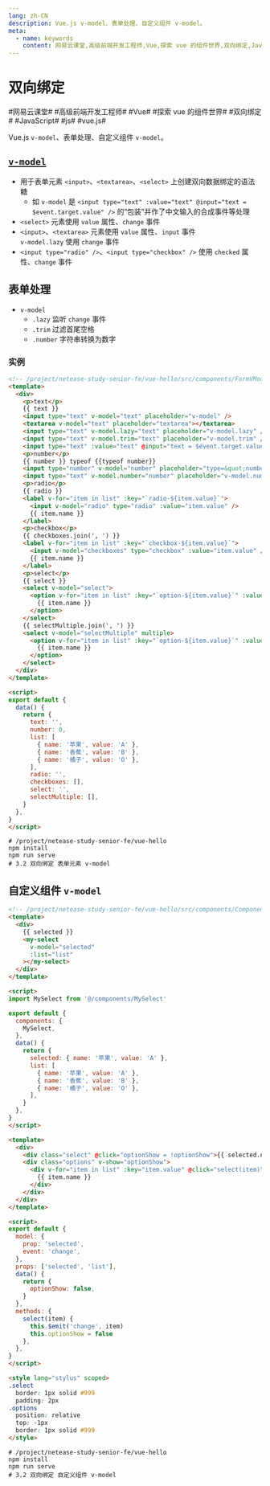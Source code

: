```yaml
---
lang: zh-CN
description: Vue.js v-model、表单处理、自定义组件 v-model。
meta:
  - name: keywords
    content: 网易云课堂,高级前端开发工程师,Vue,探索 vue 的组件世界,双向绑定,JavaScript,js,vue.js
---
```


# 双向绑定

\#网易云课堂#
\#高级前端开发工程师#
\#Vue#
\#探索 vue 的组件世界#
\#双向绑定#
\#JavaScript#
\#js#
\#vue.js#

Vue.js `v-model`、表单处理、自定义组件 `v-model`。

## [`v-model`](https://cn.vuejs.org/v2/api/#v-model)

* 用于表单元素 `<input>`、`<textarea>`、`<select>` 上创建双向数据绑定的语法糖
  * 如 `v-model` 是 `<input type="text" :value="text" @input="text = $event.target.value" />` 的“包装”并作了中文输入的合成事件等处理
* `<select>` 元素使用 `value` 属性、`change` 事件
* `<input>`、`<textarea>` 元素使用 `value` 属性、`input` 事件  
  `v-model.lazy` 使用 `change` 事件
* `<input type="radio" />`、`<input type="checkbox" />` 使用 `checked` 属性、`change` 事件

## 表单处理

* `v-model`
  * `.lazy` 监听 `change` 事件
  * `.trim` 过滤首尾空格
  * `.number` 字符串转换为数字

### 实例

```html
<!-- /project/netease-study-senior-fe/vue-hello/src/components/FormVModel.vue -->
<template>
  <div>
    <p>text</p>
    {{ text }}
    <input type="text" v-model="text" placeholder="v-model" />
    <textarea v-model="text" placeholder="textarea"></textarea>
    <input type="text" v-model.lazy="text" placeholder="v-model.lazy" />
    <input type="text" v-model.trim="text" placeholder="v-model.trim" />
    <input type="text" :value="text" @input="text = $event.target.value" placeholder=":value @input" />
    <p>number</p>
    {{ number }} typeof {{typeof number}}
    <input type="number" v-model="number" placeholder="type=&quot;number&quot;" />
    <input type="text" v-model.number="number" placeholder="v-model.number" />
    <p>radio</p>
    {{ radio }}
    <label v-for="item in list" :key="`radio-${item.value}`">
      <input v-model="radio" type="radio" :value="item.value" />
      {{ item.name }}
    </label>
    <p>checkbox</p>
    {{ checkboxes.join(', ') }}
    <label v-for="item in list" :key="`checkbox-${item.value}`">
      <input v-model="checkboxes" type="checkbox" :value="item.value" />
      {{ item.name }}
    </label>
    <p>select</p>
    {{ select }}
    <select v-model="select">
      <option v-for="item in list" :key="`option-${item.value}`" :value="item.value">
        {{ item.name }}
      </option>
    </select>
    {{ selectMultiple.join(', ') }}
    <select v-model="selectMultiple" multiple>
      <option v-for="item in list" :key="`option-${item.value}`" :value="item.value">
        {{ item.name }}
      </option>
    </select>
  </div>
</template>

<script>
export default {
  data() {
    return {
      text: '',
      number: 0,
      list: [
        { name: '苹果', value: 'A' },
        { name: '香蕉', value: 'B' },
        { name: '橘子', value: 'O' },
      ],
      radio: '',
      checkboxes: [],
      select: '',
      selectMultiple: [],
    }
  },
}
</script>
```

```shell
# /project/netease-study-senior-fe/vue-hello
npm install
npm run serve
# 3.2 双向绑定 表单元素 v-model
```

## 自定义组件 `v-model` <Badge text="2.2.0+"/>

```html
<!-- /project/netease-study-senior-fe/vue-hello/src/components/ComponentVModel.vue -->
<template>
  <div>
    {{ selected }}
    <my-select
      v-model="selected"
      :list="list"
    ></my-select>
  </div>
</template>

<script>
import MySelect from '@/components/MySelect'

export default {
  components: {
    MySelect,
  },
  data() {
    return {
      selected: { name: '苹果', value: 'A' },
      list: [
        { name: '苹果', value: 'A' },
        { name: '香蕉', value: 'B' },
        { name: '橘子', value: 'O' },
      ],
    }
  },
}
</script>
```

```html
<template>
  <div>
    <div class="select" @click="optionShow = !optionShow">{{ selected.name }}</div>
    <div class="options" v-show="optionShow">
      <div v-for="item in list" :key="item.value" @click="select(item)">
        {{ item.name }}
      </div>
    </div>
  </div>
</template>

<script>
export default {
  model: {
    prop: 'selected',
    event: 'change',
  },
  props: ['selected', 'list'],
  data() {
    return {
      optionShow: false,
    }
  },
  methods: {
    select(item) {
      this.$emit('change', item)
      this.optionShow = false
    },
  },
}
</script>

<style lang="stylus" scoped>
.select
  border: 1px solid #999
  padding: 2px
.options
  position: relative
  top: -1px
  border: 1px solid #999
</style>
```

```shell
# /project/netease-study-senior-fe/vue-hello
npm install
npm run serve
# 3.2 双向绑定 自定义组件 v-model
```
